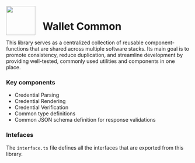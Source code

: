 <img src="https://demo.wwwallet.org/wallet_192.png" width="80" style="max-width: 100%; float:left; margin-right: 20px;"/>


# Wallet Common


This library serves as a centralized collection of reusable component-functions that are shared across multiple software stacks. Its main goal is to promote consistency, reduce duplication, and streamline development by providing well-tested, commonly used utilities and components in one place.

### Key components

- Credential Parsing
- Credential Rendering
- Credential Verification
- Common type definitions
- Common JSON schema definition for response validations


### Intefaces

The `interface.ts` file defines all the interfaces that are exported from this library.